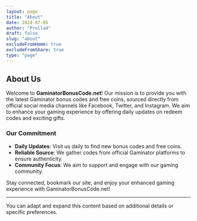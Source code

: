 ```yaml
---
layout: page
title: "About"
date: 2024-07-05
author: "Prollad"
draft: false
slug: "about"
excludeFromHome: true
excludeFromShare: true
type: "page"
---
```


## About Us

Welcome to **GaminatorBonusCode.net**! Our mission is to provide you with the latest Gaminator bonus codes and free coins, sourced directly from official social media channels like Facebook, Twitter, and Instagram. We aim to enhance your gaming experience by offering daily updates on redeem codes and exciting gifts.

### Our Commitment
- **Daily Updates**: Visit us daily to find new bonus codes and free coins.
- **Reliable Source**: We gather codes from official Gaminator platforms to ensure authenticity.
- **Community Focus**: We aim to support and engage with our gaming community.

Stay connected, bookmark our site, and enjoy your enhanced gaming experience with GaminatorBonusCode.net!

---

You can adapt and expand this content based on additional details or specific preferences.